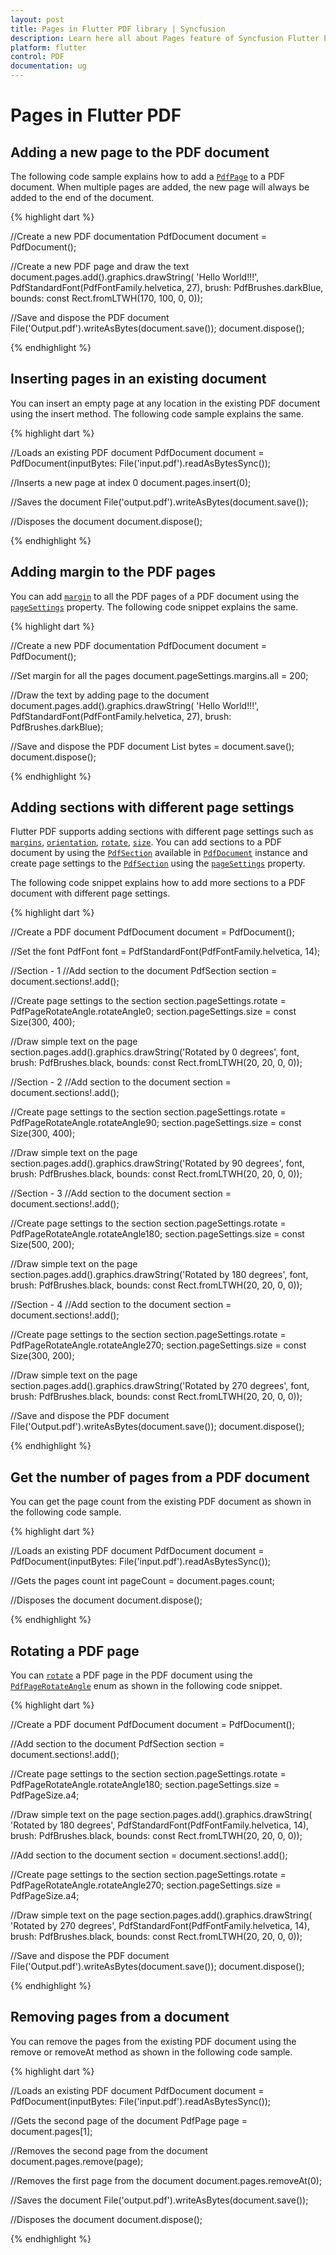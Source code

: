 ```yaml
---
layout: post
title: Pages in Flutter PDF library | Syncfusion
description: Learn here all about Pages feature of Syncfusion Flutter PDF library and more.
platform: flutter
control: PDF
documentation: ug
---
```


# Pages in Flutter PDF

## Adding a new page to the PDF document

The following code sample explains how to add a [`PdfPage`](https://pub.dev/documentation/syncfusion_flutter_pdf/latest/pdf/PdfPage-class.html) to a PDF document. When multiple pages are added, the new page will always be added to the end of the document.

{% highlight dart %}

//Create a new PDF documentation
PdfDocument document = PdfDocument();

//Create a new PDF page and draw the text
document.pages.add().graphics.drawString(
    'Hello World!!!', PdfStandardFont(PdfFontFamily.helvetica, 27),
    brush: PdfBrushes.darkBlue, bounds: const Rect.fromLTWH(170, 100, 0, 0));

//Save and dispose the PDF document
File('Output.pdf').writeAsBytes(document.save());
document.dispose();
	
{% endhighlight %}

## Inserting pages in an existing document

You can insert an empty page at any location in the existing PDF document using the insert method. The following code sample explains the same.

{% highlight dart %}

//Loads an existing PDF document
PdfDocument document =
    PdfDocument(inputBytes: File('input.pdf').readAsBytesSync());
  
//Inserts a new page at index 0
document.pages.insert(0);

//Saves the document
File('output.pdf').writeAsBytes(document.save());

//Disposes the document
document.dispose();

{% endhighlight %}


## Adding margin to the PDF pages

You can add [`margin`](https://pub.dev/documentation/syncfusion_flutter_pdf/latest/pdf/PdfPageSettings/margins.html) to all the PDF pages of a PDF document using the [`pageSettings`](https://pub.dev/documentation/syncfusion_flutter_pdf/latest/pdf/PdfDocument/pageSettings.html) property. The following code snippet explains the same.

{% highlight dart %}

//Create a new PDF documentation
PdfDocument document = PdfDocument();

//Set margin for all the pages
document.pageSettings.margins.all = 200;

//Draw the text by adding page to the document
document.pages.add().graphics.drawString(
    'Hello World!!!', PdfStandardFont(PdfFontFamily.helvetica, 27),
    brush: PdfBrushes.darkBlue);

//Save and dispose the PDF document
List<int> bytes = document.save();
document.dispose();

{% endhighlight %}

## Adding sections with different page settings

Flutter PDF supports adding sections with different page settings such as [`margins`](https://pub.dev/documentation/syncfusion_flutter_pdf/latest/pdf/PdfPageSettings/margins.html), [`orientation`](https://pub.dev/documentation/syncfusion_flutter_pdf/latest/pdf/PdfPageSettings/orientation.html), [`rotate`](https://pub.dev/documentation/syncfusion_flutter_pdf/latest/pdf/PdfPageSettings/rotate.html), [`size`](https://pub.dev/documentation/syncfusion_flutter_pdf/latest/pdf/PdfPageSettings/size.html). You can add sections to a PDF document by using the [`PdfSection`](https://pub.dev/documentation/syncfusion_flutter_pdf/latest/pdf/PdfSection-class.html) available in [`PdfDocument`](https://pub.dev/documentation/syncfusion_flutter_pdf/latest/pdf/PdfDocument-class.html) instance and create page settings to the [`PdfSection`](https://pub.dev/documentation/syncfusion_flutter_pdf/latest/pdf/PdfSection-class.html) using the [`pageSettings`](https://pub.dev/documentation/syncfusion_flutter_pdf/latest/pdf/PdfSection/pageSettings.html) property.

The following code snippet explains how to add more sections to a PDF document with different page settings.

{% highlight dart %}

//Create a PDF document
PdfDocument document = PdfDocument();

//Set the font
PdfFont font = PdfStandardFont(PdfFontFamily.helvetica, 14);

//Section - 1
//Add section to the document
PdfSection section = document.sections!.add();

//Create page settings to the section
section.pageSettings.rotate = PdfPageRotateAngle.rotateAngle0;
section.pageSettings.size = const Size(300, 400);

//Draw simple text on the page
section.pages.add().graphics.drawString('Rotated by 0 degrees', font,
    brush: PdfBrushes.black, bounds: const Rect.fromLTWH(20, 20, 0, 0));

//Section - 2
//Add section to the document
section = document.sections!.add();

//Create page settings to the section
section.pageSettings.rotate = PdfPageRotateAngle.rotateAngle90;
section.pageSettings.size = const Size(300, 400);

//Draw simple text on the page
section.pages.add().graphics.drawString('Rotated by 90 degrees', font,
    brush: PdfBrushes.black, bounds: const Rect.fromLTWH(20, 20, 0, 0));

//Section - 3
//Add section to the document
section = document.sections!.add();

//Create page settings to the section
section.pageSettings.rotate = PdfPageRotateAngle.rotateAngle180;
section.pageSettings.size = const Size(500, 200);

//Draw simple text on the page
section.pages.add().graphics.drawString('Rotated by 180 degrees', font,
    brush: PdfBrushes.black, bounds: const Rect.fromLTWH(20, 20, 0, 0));

//Section - 4
//Add section to the document
section = document.sections!.add();

//Create page settings to the section
section.pageSettings.rotate = PdfPageRotateAngle.rotateAngle270;
section.pageSettings.size = const Size(300, 200);

//Draw simple text on the page
section.pages.add().graphics.drawString('Rotated by 270 degrees', font,
    brush: PdfBrushes.black, bounds: const Rect.fromLTWH(20, 20, 0, 0));

//Save and dispose the PDF document
File('Output.pdf').writeAsBytes(document.save());
document.dispose();

{% endhighlight %}

## Get the number of pages from a PDF document

You can get the page count from the existing PDF document as shown in the following code sample.

{% highlight dart %}

//Loads an existing PDF document
PdfDocument document =
    PdfDocument(inputBytes: File('input.pdf').readAsBytesSync());

//Gets the pages count
int pageCount = document.pages.count;

//Disposes the document
document.dispose();

{% endhighlight %}

## Rotating a PDF page

You can [`rotate`](https://pub.dev/documentation/syncfusion_flutter_pdf/latest/pdf/PdfPageSettings/rotate.html) a PDF page in the PDF document using the [`PdfPageRotateAngle`](https://pub.dev/documentation/syncfusion_flutter_pdf/latest/pdf/PdfPageRotateAngle-class.html) enum as shown in the following code snippet.

{% highlight dart %}

//Create a PDF document
PdfDocument document = PdfDocument();

//Add section to the document
PdfSection section = document.sections!.add();

//Create page settings to the section
section.pageSettings.rotate = PdfPageRotateAngle.rotateAngle180;
section.pageSettings.size = PdfPageSize.a4;

//Draw simple text on the page
section.pages.add().graphics.drawString(
    'Rotated by 180 degrees', PdfStandardFont(PdfFontFamily.helvetica, 14),
    brush: PdfBrushes.black, bounds: const Rect.fromLTWH(20, 20, 0, 0));

//Add section to the document
section = document.sections!.add();

//Create page settings to the section
section.pageSettings.rotate = PdfPageRotateAngle.rotateAngle270;
section.pageSettings.size = PdfPageSize.a4;

//Draw simple text on the page
section.pages.add().graphics.drawString(
    'Rotated by 270 degrees', PdfStandardFont(PdfFontFamily.helvetica, 14),
    brush: PdfBrushes.black, bounds: const Rect.fromLTWH(20, 20, 0, 0));

//Save and dispose the PDF document
File('Output.pdf').writeAsBytes(document.save());
document.dispose();
	
{% endhighlight %}

## Removing pages from a document

You can remove the pages from the existing PDF document using the remove or removeAt method as shown in the following code sample.

{% highlight dart %}

//Loads an existing PDF document
PdfDocument document =
    PdfDocument(inputBytes: File('input.pdf').readAsBytesSync());
 
//Gets the second page of the document
PdfPage page = document.pages[1];

//Removes the second page from the document
document.pages.remove(page);

//Removes the first page from the document
document.pages.removeAt(0);

//Saves the document
File('output.pdf').writeAsBytes(document.save());

//Disposes the document
document.dispose();

{% endhighlight %}
